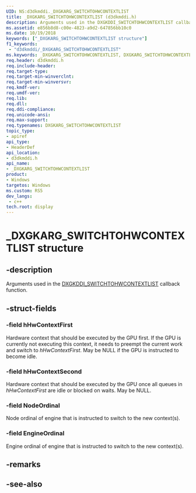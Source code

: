 ```yaml
---
UID: NS:d3dkmddi._DXGKARG_SWITCHTOHWCONTEXTLIST
title: _DXGKARG_SWITCHTOHWCONTEXTLIST (d3dkmddi.h)
description: Arguments used in the DXGKDDI_SWITCHTOHWCONTEXTLIST callback function.
ms.assetid: e856b8d8-c00e-4823-a9d2-647856bb10c0
ms.date: 10/19/2018
keywords: ["_DXGKARG_SWITCHTOHWCONTEXTLIST structure"]
f1_keywords:
 - "d3dkmddi/_DXGKARG_SWITCHTOHWCONTEXTLIST"
ms.keywords: _DXGKARG_SWITCHTOHWCONTEXTLIST, DXGKARG_SWITCHTOHWCONTEXTLIST, 
req.header: d3dkmddi.h
req.include-header:
req.target-type:
req.target-min-winverclnt:
req.target-min-winversvr:
req.kmdf-ver:
req.umdf-ver:
req.lib:
req.dll:
req.ddi-compliance:
req.unicode-ansi:
req.max-support:
req.typenames: DXGKARG_SWITCHTOHWCONTEXTLIST
topic_type: 
- apiref
api_type: 
- HeaderDef
api_location: 
- d3dkmddi.h
api_name: 
- _DXGKARG_SWITCHTOHWCONTEXTLIST
product:
- Windows
targetos: Windows
ms.custom: RS5
dev_langs:
 - c++
tech.root: display
---
```


# _DXGKARG_SWITCHTOHWCONTEXTLIST structure

## -description

Arguments used in the [DXGKDDI_SWITCHTOHWCONTEXTLIST](nc-d3dkmddi-dxgkddi_switchtohwcontextlist.md) callback function.

## -struct-fields

### -field hHwContextFirst

Hardware context that should be executed by the GPU first. If the GPU is currently not executing this context, it needs to preempt the current work and switch to *hHwContextFirst*. May be NULL if the GPU is instructed to become idle.

### -field hHwContextSecond

Hardware context that should be executed by the GPU once all queues in *hHwContextFirst* are idle or blocked on waits. May be NULL.

### -field NodeOrdinal

Node ordinal of engine that is instructed to switch to the new context(s).

### -field EngineOrdinal
 
Engine ordinal of engine that is instructed to switch to the new context(s).

## -remarks

## -see-also

